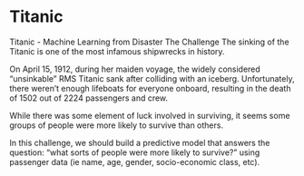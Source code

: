 # Titanic
Titanic - Machine Learning from Disaster
The Challenge
The sinking of the Titanic is one of the most infamous shipwrecks in history.

On April 15, 1912, during her maiden voyage, the widely considered “unsinkable” RMS Titanic sank after colliding with an iceberg. Unfortunately, there weren’t enough lifeboats for everyone onboard, resulting in the death of 1502 out of 2224 passengers and crew.

While there was some element of luck involved in surviving, it seems some groups of people were more likely to survive than others.

In this challenge, we should build a predictive model that answers the question: “what sorts of people were more likely to survive?” using passenger data (ie name, age, gender, socio-economic class, etc).
